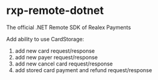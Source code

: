 # rxp-remote-dotnet
The official .NET Remote SDK of Realex Payments

Add ability to use CardStorage:
1) add new card request/response
2) add new payer request/response
3) add new cancel card request/response
4) add stored card payment and refund request/response
